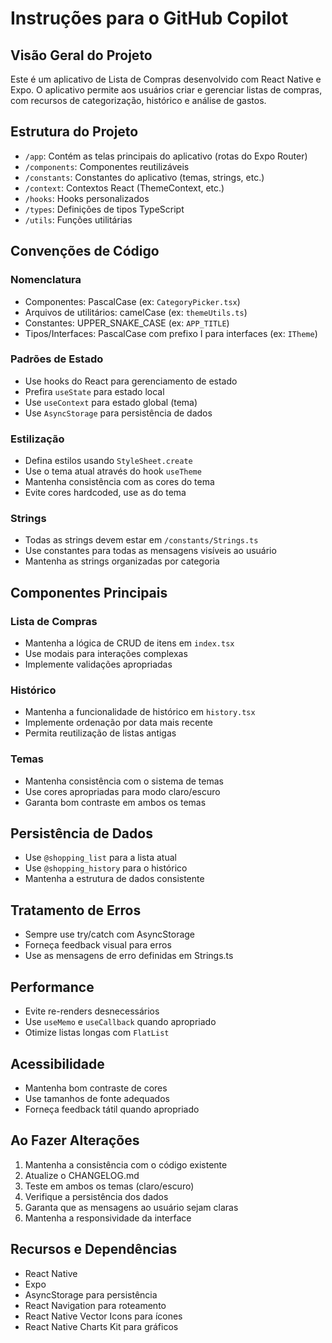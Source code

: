 # Instruções para o GitHub Copilot

## Visão Geral do Projeto
Este é um aplicativo de Lista de Compras desenvolvido com React Native e Expo. O aplicativo permite aos usuários criar e gerenciar listas de compras, com recursos de categorização, histórico e análise de gastos.

## Estrutura do Projeto
- `/app`: Contém as telas principais do aplicativo (rotas do Expo Router)
- `/components`: Componentes reutilizáveis
- `/constants`: Constantes do aplicativo (temas, strings, etc.)
- `/context`: Contextos React (ThemeContext, etc.)
- `/hooks`: Hooks personalizados
- `/types`: Definições de tipos TypeScript
- `/utils`: Funções utilitárias

## Convenções de Código

### Nomenclatura
- Componentes: PascalCase (ex: `CategoryPicker.tsx`)
- Arquivos de utilitários: camelCase (ex: `themeUtils.ts`)
- Constantes: UPPER_SNAKE_CASE (ex: `APP_TITLE`)
- Tipos/Interfaces: PascalCase com prefixo I para interfaces (ex: `ITheme`)

### Padrões de Estado
- Use hooks do React para gerenciamento de estado
- Prefira `useState` para estado local
- Use `useContext` para estado global (tema)
- Use `AsyncStorage` para persistência de dados

### Estilização
- Defina estilos usando `StyleSheet.create`
- Use o tema atual através do hook `useTheme`
- Mantenha consistência com as cores do tema
- Evite cores hardcoded, use as do tema

### Strings
- Todas as strings devem estar em `/constants/Strings.ts`
- Use constantes para todas as mensagens visíveis ao usuário
- Mantenha as strings organizadas por categoria

## Componentes Principais

### Lista de Compras
- Mantenha a lógica de CRUD de itens em `index.tsx`
- Use modais para interações complexas
- Implemente validações apropriadas

### Histórico
- Mantenha a funcionalidade de histórico em `history.tsx`
- Implemente ordenação por data mais recente
- Permita reutilização de listas antigas

### Temas
- Mantenha consistência com o sistema de temas
- Use cores apropriadas para modo claro/escuro
- Garanta bom contraste em ambos os temas

## Persistência de Dados
- Use `@shopping_list` para a lista atual
- Use `@shopping_history` para o histórico
- Mantenha a estrutura de dados consistente

## Tratamento de Erros
- Sempre use try/catch com AsyncStorage
- Forneça feedback visual para erros
- Use as mensagens de erro definidas em Strings.ts

## Performance
- Evite re-renders desnecessários
- Use `useMemo` e `useCallback` quando apropriado
- Otimize listas longas com `FlatList`

## Acessibilidade
- Mantenha bom contraste de cores
- Use tamanhos de fonte adequados
- Forneça feedback tátil quando apropriado

## Ao Fazer Alterações
1. Mantenha a consistência com o código existente
2. Atualize o CHANGELOG.md
3. Teste em ambos os temas (claro/escuro)
4. Verifique a persistência dos dados
5. Garanta que as mensagens ao usuário sejam claras
6. Mantenha a responsividade da interface

## Recursos e Dependências
- React Native
- Expo
- AsyncStorage para persistência
- React Navigation para roteamento
- React Native Vector Icons para ícones
- React Native Charts Kit para gráficos
